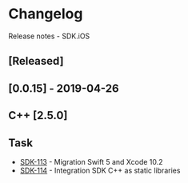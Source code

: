# Changelog
Release notes - SDK.iOS

## [Released]

## [0.0.15] - 2019-04-26
## C++ [2.5.0]

## Task

*   [SDK-113](https://mybrain.atlassian.net/browse/SDK-113) - Migration Swift 5 and Xcode 10.2
*   [SDK-114](https://mybrain.atlassian.net/browse/SDK-114) - Integration SDK C++ as static libraries
